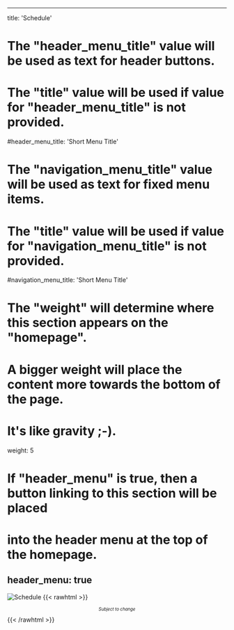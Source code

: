 
---
title: 'Schedule'

# The "header_menu_title" value will be used as text for header buttons.
# The "title" value will be used if value for "header_menu_title" is not provided.
#header_menu_title: 'Short Menu Title'

# The "navigation_menu_title" value will be used as text for fixed menu items.
# The "title" value will be used if value for "navigation_menu_title" is not provided.
#navigation_menu_title: 'Short Menu Title'

# The "weight" will determine where this section appears on the "homepage".
# A bigger weight will place the content more towards the bottom of the page.
# It's like gravity ;-).
weight: 5

# If "header_menu" is true, then a button linking to this section will be placed
# into the header menu at the top of the homepage.
header_menu: true
---
![Schedule](images/schedule_2025.jpg)
{{< rawhtml >}}
<p style="font-size: 0.7em;text-align: center;"><cite>Subject to change</cite></p>
{{< /rawhtml >}}